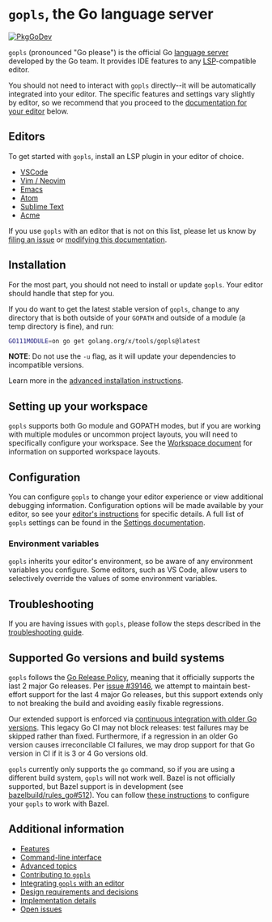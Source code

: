 # `gopls`, the Go language server

[![PkgGoDev](https://pkg.go.dev/badge/golang.org/x/tools/gopls)](https://pkg.go.dev/golang.org/x/tools/gopls)

`gopls` (pronounced "Go please") is the official Go [language server] developed
by the Go team. It provides IDE features to any [LSP]-compatible editor.

<!--TODO(rstambler): Add gifs here.-->

You should not need to interact with `gopls` directly--it will be automatically
integrated into your editor. The specific features and settings vary slightly
by editor, so we recommend that you proceed to the [documentation for your
editor](#editors) below.

## Editors

To get started with `gopls`, install an LSP plugin in your editor of choice.

* [VSCode](https://github.com/golang/vscode-go/blob/master/README.md)
* [Vim / Neovim](doc/vim.md)
* [Emacs](doc/emacs.md)
* [Atom](https://github.com/MordFustang21/ide-gopls)
* [Sublime Text](doc/subl.md)
* [Acme](https://github.com/fhs/acme-lsp)

If you use `gopls` with an editor that is not on this list, please let us know
by [filing an issue](#new-issue) or [modifying this documentation](doc/contributing.md).

## Installation

For the most part, you should not need to install or update `gopls`. Your
editor should handle that step for you.

If you do want to get the latest stable version of `gopls`, change to any
directory that is both outside of your `GOPATH` and outside of a module (a temp
directory is fine), and run:

```sh
GO111MODULE=on go get golang.org/x/tools/gopls@latest
```

**NOTE**: Do not use the `-u` flag, as it will update your dependencies to
incompatible versions.

Learn more in the [advanced installation
instructions](doc/advanced.md#installing-unreleased-versions).

## Setting up your workspace

`gopls` supports both Go module and GOPATH modes, but if you are working with
multiple modules or uncommon project layouts, you will need to specifically
configure your workspace. See the [Workspace document](doc/workspace.md) for
information on supported workspace layouts.

## Configuration

You can configure `gopls` to change your editor experience or view additional
debugging information. Configuration options will be made available by your
editor, so see your [editor's instructions](#editors) for specific details. A
full list of `gopls` settings can be found in the [Settings documentation](doc/settings.md).

### Environment variables

`gopls` inherits your editor's environment, so be aware of any environment
variables you configure. Some editors, such as VS Code, allow users to
selectively override the values of some environment variables.

## Troubleshooting

If you are having issues with `gopls`, please follow the steps described in the
[troubleshooting guide](doc/troubleshooting.md).

## Supported Go versions and build systems

`gopls` follows the [Go Release
Policy](https://golang.org/doc/devel/release.html#policy), meaning that it
officially supports the last 2 major Go releases. Per
[issue #39146](golang.org/issues/39146), we attempt to maintain best-effort
support for the last 4 major Go releases, but this support extends only to not
breaking the build and avoiding easily fixable regressions.

Our extended support is enforced via [continuous integration with older Go
versions](doc/contributing.md#ci). This legacy Go CI may not block releases:
test failures may be skipped rather than fixed. Furthermore, if a regression in
an older Go version causes irreconcilable CI failures, we may drop support for
that Go version in CI if it is 3 or 4 Go versions old.

`gopls` currently only supports the `go` command, so if you are using a
different build system, `gopls` will not work well. Bazel is not officially
supported, but Bazel support is in development (see
[bazelbuild/rules_go#512](https://github.com/bazelbuild/rules_go/issues/512)).
You can follow [these instructions](https://github.com/bazelbuild/rules_go/wiki/Editor-setup)
to configure your `gopls` to work with Bazel.

## Additional information

* [Features](doc/features.md)
* [Command-line interface](doc/command-line.md)
* [Advanced topics](doc/advanced.md)
* [Contributing to `gopls`](doc/contributing.md)
* [Integrating `gopls` with an editor](doc/design/integrating.md)
* [Design requirements and decisions](doc/design/design.md)
* [Implementation details](doc/design/implementation.md)
* [Open issues](https://github.com/golang/go/issues?q=is%3Aissue+is%3Aopen+label%3Agopls)

[language server]: https://langserver.org
[LSP]: https://microsoft.github.io/language-server-protocol/
[Gophers Slack]: https://gophers.slack.com/
